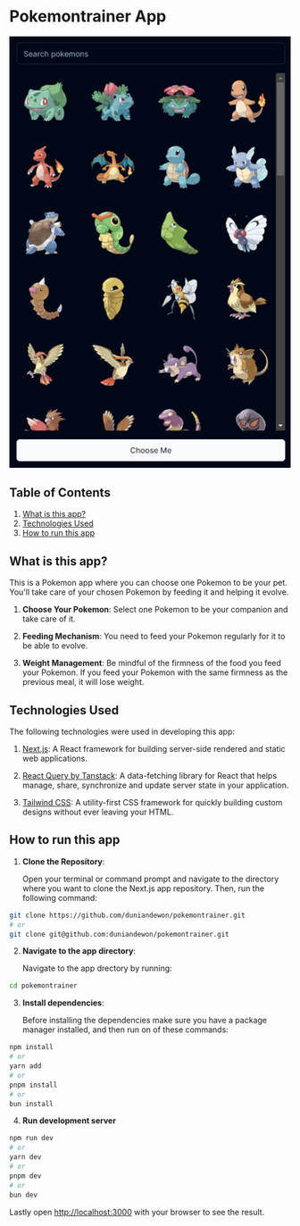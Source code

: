 # Pokemontrainer App

![Pokemontrainer App](./pokemontrainer.png)

## Table of Contents

1. [What is this app?](#what-is-this-app)
2. [Technologies Used](#technologies-used)
3. [How to run this app](#cloning-and-installing-a-nextjs-app)

## What is this app?

This is a Pokemon app where you can choose one Pokemon to be your pet. You'll take care of your chosen Pokemon by feeding it and helping it evolve.

1. **Choose Your Pokemon**: Select one Pokemon to be your companion and take care of it.

2. **Feeding Mechanism**: You need to feed your Pokemon regularly for it to be able to evolve.

3. **Weight Management**: Be mindful of the firmness of the food you feed your Pokemon. If you feed your Pokemon with the same firmness as the previous meal, it will lose weight.

## Technologies Used

The following technologies were used in developing this app:

1. [Next.js](https://nextjs.org/): A React framework for building server-side rendered and static web applications.

2. [React Query by Tanstack](https://react-query.tanstack.com/): A data-fetching library for React that helps manage, share, synchronize and update server state in your application.

3. [Tailwind CSS](https://tailwindcss.com/): A utility-first CSS framework for quickly building custom designs without ever leaving your HTML.


## How to run this app

1. **Clone the Repository**:

   Open your terminal or command prompt and navigate to the directory where you want to clone the Next.js app repository. Then, run the following command:

```bash
git clone https://github.com/duniandewon/pokemontrainer.git
# or
git clone git@github.com:duniandewon/pokemontrainer.git
```

2. **Navigate to the app directory**:

   Navigate to the app drectory by running:

```bash
cd pokemontrainer
```

3. **Install dependencies**:

   Before installing the dependencies make sure you have a package manager installed, and then run on of these commands:

```bash
npm install
# or
yarn add
# or
pnpm install
# or
bun install
```

4. **Run development server**

```bash
npm run dev
# or
yarn dev
# or
pnpm dev
# or
bun dev
```

Lastly open [http://localhost:3000](http://localhost:3000) with your browser to see the result.
